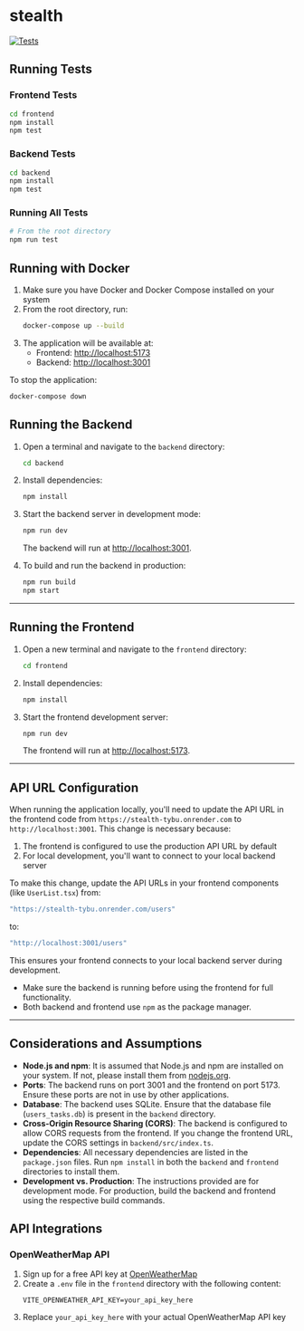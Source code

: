# stealth

[![Tests](https://img.shields.io/github/actions/workflow/status/0b10001/stealth/test.yml?branch=main&label=tests)](https://github.com/0b10001/stealth/actions/workflows/test.yml)

## Running Tests

### Frontend Tests
```sh
cd frontend
npm install
npm test
```

### Backend Tests
```sh
cd backend
npm install
npm test
```

### Running All Tests
```sh
# From the root directory
npm run test
```

## Running with Docker

1. Make sure you have Docker and Docker Compose installed on your system
2. From the root directory, run:
   ```sh
   docker-compose up --build
   ```
3. The application will be available at:
   - Frontend: [http://localhost:5173](http://localhost:5173)
   - Backend: [http://localhost:3001](http://localhost:3001)

To stop the application:
```sh
docker-compose down
```

## Running the Backend

1. Open a terminal and navigate to the `backend` directory:
   ```sh
   cd backend
   ```
2. Install dependencies:
   ```sh
   npm install
   ```
3. Start the backend server in development mode:
   ```sh
   npm run dev
   ```
   The backend will run at [http://localhost:3001](http://localhost:3001).

4. To build and run the backend in production:
   ```sh
   npm run build
   npm start
   ```

---

## Running the Frontend

1. Open a new terminal and navigate to the `frontend` directory:
   ```sh
   cd frontend
   ```
2. Install dependencies:
   ```sh
   npm install
   ```
3. Start the frontend development server:
   ```sh
   npm run dev
   ```
   The frontend will run at [http://localhost:5173](http://localhost:5173).

---

## API URL Configuration

When running the application locally, you'll need to update the API URL in the frontend code from `https://stealth-tybu.onrender.com` to `http://localhost:3001`. This change is necessary because:

1. The frontend is configured to use the production API URL by default
2. For local development, you'll want to connect to your local backend server

To make this change, update the API URLs in your frontend components (like `UserList.tsx`) from:
```typescript
"https://stealth-tybu.onrender.com/users"
```
to:
```typescript
"http://localhost:3001/users"
```

This ensures your frontend connects to your local backend server during development.

- Make sure the backend is running before using the frontend for full functionality.
- Both backend and frontend use `npm` as the package manager.

---

## Considerations and Assumptions

- **Node.js and npm**: It is assumed that Node.js and npm are installed on your system. If not, please install them from [nodejs.org](https://nodejs.org/).
- **Ports**: The backend runs on port 3001 and the frontend on port 5173. Ensure these ports are not in use by other applications.
- **Database**: The backend uses SQLite. Ensure that the database file (`users_tasks.db`) is present in the `backend` directory.
- **Cross-Origin Resource Sharing (CORS)**: The backend is configured to allow CORS requests from the frontend. If you change the frontend URL, update the CORS settings in `backend/src/index.ts`.
- **Dependencies**: All necessary dependencies are listed in the `package.json` files. Run `npm install` in both the `backend` and `frontend` directories to install them.
- **Development vs. Production**: The instructions provided are for development mode. For production, build the backend and frontend using the respective build commands.

## API Integrations

### OpenWeatherMap API

1. Sign up for a free API key at [OpenWeatherMap](https://openweathermap.org/api)
2. Create a `.env` file in the `frontend` directory with the following content:
   ```
   VITE_OPENWEATHER_API_KEY=your_api_key_here
   ```
3. Replace `your_api_key_here` with your actual OpenWeatherMap API key
